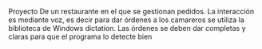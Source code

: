 Proyecto De un restaurante en el que se gestionan pedidos. La interacción es mediante voz, es decir para dar órdenes a los camareros se utiliza la biblioteca de Windows dictation. Las órdenes se deben dar completas y claras para que el programa lo detecte bien
